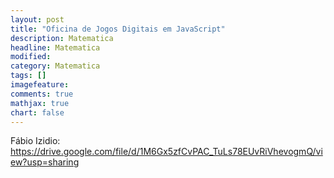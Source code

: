 ```yaml
---
layout: post 
title: "Oficina de Jogos Digitais em JavaScript"
description: Matematica
headline: Matematica
modified: 
category: Matematica
tags: []
imagefeature: 
comments: true 
mathjax: true 
chart: false
---
```


Fábio Izidio:
https://drive.google.com/file/d/1M6Gx5zfCvPAC_TuLs78EUvRiVhevogmQ/view?usp=sharing